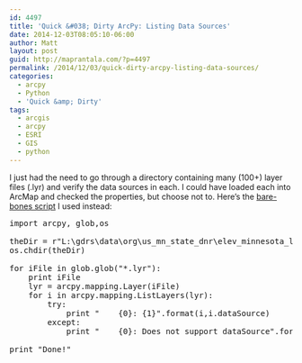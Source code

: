 ```yaml
---
id: 4497
title: 'Quick &#038; Dirty ArcPy: Listing Data Sources'
date: 2014-12-03T08:05:10-06:00
author: Matt
layout: post
guid: http://maprantala.com/?p=4497
permalink: /2014/12/03/quick-dirty-arcpy-listing-data-sources/
categories:
  - arcpy
  - Python
  - 'Quick &amp; Dirty'
tags:
  - arcgis
  - arcpy
  - ESRI
  - GIS
  - python
---
```

I just had the need to go through a directory containing many (100+) layer files (.lyr) and verify the data sources in each. I could have loaded each into ArcMap and checked the properties, but choose not to. Here&#8217;s the [bare-bones script](https://github.com/MapRantala/Blog/blob/master/python/arcpy/20141203_ListDataSources/listDataSources.py) I used instead:

<pre>import arcpy, glob,os

theDir = r"L:\gdrs\data\org\us_mn_state_dnr\elev_minnesota_lidar\\"
os.chdir(theDir)

for iFile in glob.glob("*.lyr"):
    print iFile
    lyr = arcpy.mapping.Layer(iFile)
    for i in arcpy.mapping.ListLayers(lyr):
        try:
            print "    {0}: {1}".format(i,i.dataSource)
        except:
            print "    {0}: Does not support dataSource".format(i)

print "Done!"

</pre>